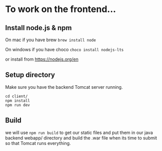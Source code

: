 # To work on the frontend...

## Install node.js & npm

On mac if you have brew
`brew install node`

On windows if you have choco
`choco install nodejs-lts`

or install from
https://nodejs.org/en


## Setup directory

Make sure you have the backend Tomcat server running.

```
cd client/
npm install
npm run dev
```

## Build
we will use `npm run build` to get our static files and put them in our java backend webapp/ 
directory and build the .war file when its time to submit so that Tomcat runs everything.